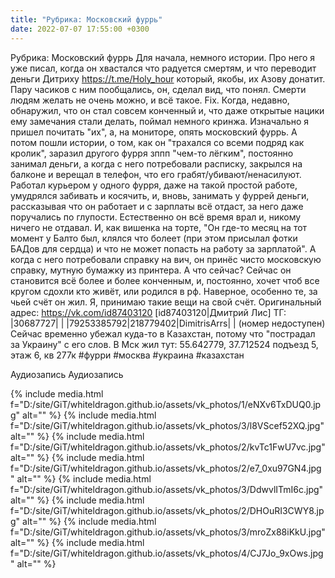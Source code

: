 ```yaml
---
title: "Рубрика: Московский фуррь"
date: 2022-07-07 17:55:00 +0300
---
```


Рубрика: Московский фуррь
Для начала, немного истории. Про него я уже писал, когда он хвастался что радуется смертям, и что переводит деньги Дитриху https://t.me/Holy_hour который, якобы, их Азову донатит.
Пару часиков с ним пообщались, он, сделал вид, что понял. Смерти людям желать не очень можно, и всё такое. Fix.
Когда, недавно, обнаружил, что он стал совсем конченный и, что даже открытые нацики ему замечания стали делать, поймал немного кринжа. Изначально я пришел почитать "их", а, на мониторе, опять московский фуррь.
А потом пошли истории, о том, как он "трахался со всеми подряд как кролик", заразил другого фурря зппп "чем-то лёгким", постоянно занимал деньги, а когда с него потребовали расписку, закрылся на балконе и верещал в телефон, что его грабят/убивают/ненасилуют. Работал курьером у одного фурря, даже на такой простой работе, умудрялся забивать и косячить, и, вновь, занимать у фуррей деньги, рассказывая что он работает и с зарплаты всё отдаст, за него даже поручались по глупости. Естественно он всё время врал и, никому ничего не отдавал.
И, как вишенка на торте, "Он где-то месяц на тот момент у Балто был, клялся что болеет (при этом присылал фотки БАДов для сердца) и что не может попасть на работу за зарплатой". А когда с него потребовали справку на вич, он принёс чисто московскую справку, мутную бумажку из принтера.
А что сейчас?
Сейчас он становится всё более и более конченным, и, постоянно, хочет чтоб все кругом сдохли кто живёт, или родился в рф. Наверное, особенно те, за чьей счёт он жил.
Я, принимаю такие вещи на свой счёт.
Оригинальный адрес: https://vk.com/id87403120
[id87403120|Дмитрий Лис]
ТГ: |30687727| | |79253385792|218779402|DimitrisArrs| | (номер недоступен)
Сейчас временно убежал куда-то в Казахстан, потому что "пострадал за Украину" с его слов. В Мск жил тут: 55.642779, 37.712524 подъезд 5, этаж 6, кв 277к
#фурри #москва #украина #казахстан


Аудиозапись
Аудиозапись

{% include media.html f="D:/site/GiT/whiteldragon.github.io/assets/vk_photos/1/eNXv6TxDUQ0.jpg" alt="" %}
{% include media.html f="D:/site/GiT/whiteldragon.github.io/assets/vk_photos/3/l8VScef52XQ.jpg" alt="" %}
{% include media.html f="D:/site/GiT/whiteldragon.github.io/assets/vk_photos/2/kvTc1FwU7vc.jpg" alt="" %}
{% include media.html f="D:/site/GiT/whiteldragon.github.io/assets/vk_photos/2/e7_0xu97GN4.jpg" alt="" %}
{% include media.html f="D:/site/GiT/whiteldragon.github.io/assets/vk_photos/3/DdwvlITmI6c.jpg" alt="" %}
{% include media.html f="D:/site/GiT/whiteldragon.github.io/assets/vk_photos/2/DHOuRI3CWY8.jpg" alt="" %}
{% include media.html f="D:/site/GiT/whiteldragon.github.io/assets/vk_photos/3/mroZx88iKkU.jpg" alt="" %}
{% include media.html f="D:/site/GiT/whiteldragon.github.io/assets/vk_photos/4/CJ7Jo_9xOws.jpg" alt="" %}
